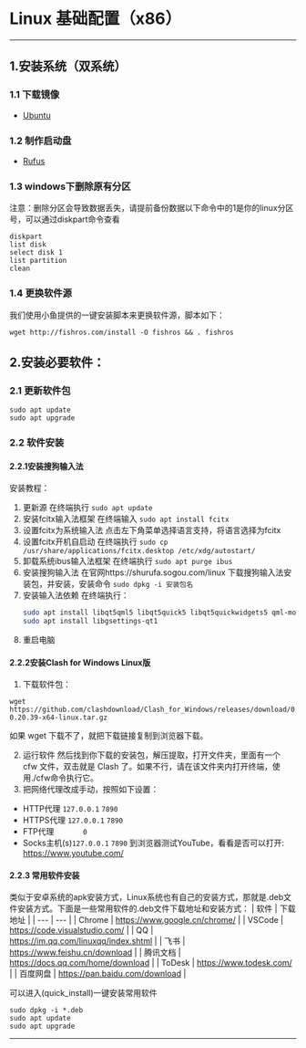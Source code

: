 # Linux 基础配置（x86）
---
## 1.安装系统（双系统）
### 1.1 下载镜像
- [Ubuntu](https://ubuntu.com/download/desktop)
### 1.2 制作启动盘
- [Rufus](https://rufus.ie/)
### 1.3 windows下删除原有分区
注意：删除分区会导致数据丢失，请提前备份数据以下命令中的1是你的linux分区号，可以通过diskpart命令查看
```shell
diskpart
list disk
select disk 1
list partition
clean
```
### 1.4 更换软件源
我们使用小鱼提供的一键安装脚本来更换软件源，脚本如下：
```shell
wget http://fishros.com/install -O fishros && . fishros
```
## 2.安装必要软件：
### 2.1 更新软件包
```shell
sudo apt update
sudo apt upgrade
```
### 2.2 软件安装
#### 2.2.1安装搜狗输入法
安装教程：
1. 更新源
   在终端执行 `sudo apt update`
2. 安装fcitx输入法框架
   在终端输入 `sudo apt install fcitx`
3. 设置fcitx为系统输入法
   点击左下角菜单选择语言支持，将语言选择为fcitx
4. 设置fcitx开机自启动
   在终端执行 `sudo cp /usr/share/applications/fcitx.desktop /etc/xdg/autostart/`
5. 卸载系统ibus输入法框架
   在终端执行 `sudo apt purge ibus`
6. 安装搜狗输入法
   在官网https://shurufa.sogou.com/linux 下载搜狗输入法安装包，并安装，安装命令 `sudo dpkg -i 安装包名`
7. 安装输入法依赖
      在终端执行：
      ```bash
      sudo apt install libqt5qml5 libqt5quick5 libqt5quickwidgets5 qml-module-qtquick2
      sudo apt install libgsettings-qt1
      ```
8. 重启电脑
   
#### 2.2.2安装Clash for Windows Linux版
1. 下载软件包：
```shell
wget https://github.com/clashdownload/Clash_for_Windows/releases/download/0.20.39/Clash.for.Windows-0.20.39-x64-linux.tar.gz
```
如果 wget 下载不了，就把下载链接复制到浏览器下载。

2. 运行软件
然后找到你下载的安装包，解压提取，打开文件夹，里面有一个 cfw 文件，双击就是 Clash 了。如果不行，请在该文件夹内打开终端，使用./cfw命令执行它。
3. 把网络代理改成手动，按照如下设置：
- HTTP代理 `127.0.0.1` `7890`
- HTTPS代理 `127.0.0.1` `7890`
- FTP代理 `      ` `0`
- Socks主机(s)`127.0.0.1` `7890`
到浏览器测试YouTube，看看是否可以打开: https://www.youtube.com/



#### 2.2.3 常用软件安装
类似于安卓系统的apk安装方式，Linux系统也有自己的安装方式，那就是.deb文件安装方式。下面是一些常用软件的.deb文件下载地址和安装方式：
| 软件 | 下载地址 |
| --- | --- |
| Chrome | https://www.google.cn/chrome/ |
| VSCode | https://code.visualstudio.com/ |
| QQ | https://im.qq.com/linuxqq/index.shtml |
| 飞书 | https://www.feishu.cn/download |
| 腾讯文档 | https://docs.qq.com/home/download |
| ToDesk | https://www.todesk.com/ |
| 百度网盘 | https://pan.baidu.com/download |

可以进入(quick_install)一键安装常用软件
```shell
sudo dpkg -i *.deb
sudo apt update
sudo apt upgrade
```
---
